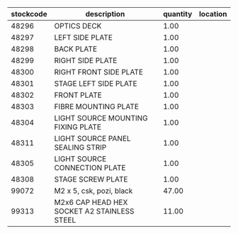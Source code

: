 |stockcode|description|quantity|location|
|---------|-----------|--------|--------|
|48296|OPTICS DECK|1.00||
|48297|LEFT SIDE PLATE|1.00||
|48298|BACK PLATE|1.00||
|48299|RIGHT SIDE PLATE|1.00||
|48300|RIGHT FRONT SIDE PLATE|1.00||
|48301|STAGE LEFT SIDE PLATE|1.00||
|48302|FRONT PLATE|1.00||
|48303|FIBRE MOUNTING PLATE|1.00||
|48304|LIGHT SOURCE MOUNTING FIXING PLATE|1.00||
|48311|LIGHT SOURCE PANEL SEALING STRIP|1.00||
|48305|LIGHT SOURCE CONNECTION PLATE|1.00||
|48308|STAGE SCREW PLATE|1.00||
|99072|M2 x 5, csk, pozi, black|47.00||
|99313|M2x6 CAP HEAD HEX SOCKET A2 STAINLESS STEEL|11.00||
